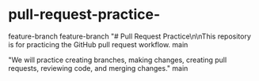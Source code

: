 # pull-request-practice-
 feature-branch
 feature-branch
"# Pull Request Practice\n\nThis repository is for practicing the GitHub pull request workflow.
 main

"We will practice creating branches, making changes, creating pull requests, reviewing code, and merging changes."
 main
